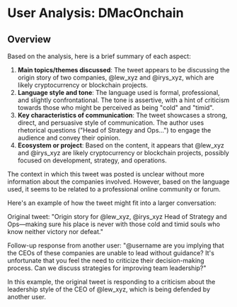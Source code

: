 # User Analysis: DMacOnchain

## Overview

Based on the analysis, here is a brief summary of each aspect:

1. **Main topics/themes discussed**: The tweet appears to be discussing the origin story of two companies, @lew_xyz and @irys_xyz, which are likely cryptocurrency or blockchain projects.
2. **Language style and tone**: The language used is formal, professional, and slightly confrontational. The tone is assertive, with a hint of criticism towards those who might be perceived as being "cold" and "timid".
3. **Key characteristics of communication**: The tweet showcases a strong, direct, and persuasive style of communication. The author uses rhetorical questions ("Head of Strategy and Ops...") to engage the audience and convey their opinion.
4. **Ecosystem or project**: Based on the content, it appears that @lew_xyz and @irys_xyz are likely cryptocurrency or blockchain projects, possibly focused on development, strategy, and operations.

The context in which this tweet was posted is unclear without more information about the companies involved. However, based on the language used, it seems to be related to a professional online community or forum.

Here's an example of how the tweet might fit into a larger conversation:

 Original tweet:
"Origin story for @lew_xyz, @irys_xyz Head of Strategy and Ops—making sure his place is never with those cold and timid souls who know neither victory nor defeat."

Follow-up response from another user:
"@username are you implying that the CEOs of these companies are unable to lead without guidance? It's unfortunate that you feel the need to criticize their decision-making process. Can we discuss strategies for improving team leadership?"

In this example, the original tweet is responding to a criticism about the leadership style of the CEO of @lew_xyz, which is being defended by another user.